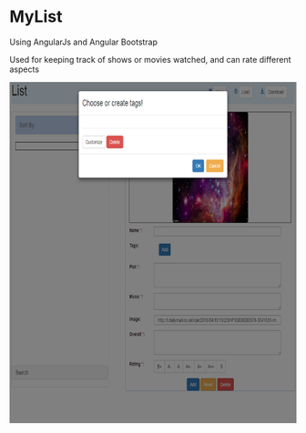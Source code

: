 # MyList
Using AngularJs and Angular Bootstrap

Used for keeping track of shows or movies watched, and can rate different aspects 

<img src="https://github.com/AynmShawn4/MyList/blob/master/ScreenShot.PNG" width="600px" height="600px">
